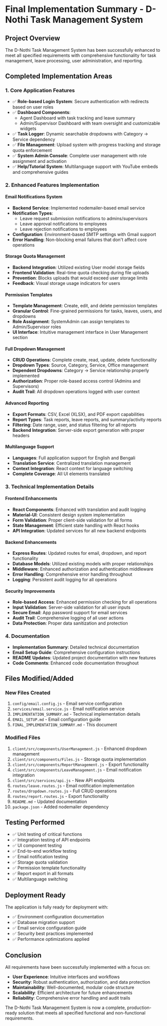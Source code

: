 # Final Implementation Summary - D-Nothi Task Management System

## Project Overview
The D-Nothi Task Management System has been successfully enhanced to meet all specified requirements with comprehensive functionality for task management, leave processing, user administration, and reporting.

## Completed Implementation Areas

### 1. Core Application Features
- ✅ **Role-based Login System**: Secure authentication with redirects based on user roles
- ✅ **Dashboard Components**: 
  - Agent Dashboard with task tracking and leave summary
  - Admin/Supervisor Dashboard with team oversight and customizable widgets
- ✅ **Task Logger**: Dynamic searchable dropdowns with Category → Service dependency
- ✅ **File Management**: Upload system with progress tracking and storage quota enforcement
- ✅ **System Admin Console**: Complete user management with role assignment and activation
- ✅ **Help/Tutorial System**: Multilanguage support with YouTube embeds and comprehensive guides

### 2. Enhanced Features Implementation

#### Email Notifications System
- **Backend Service**: Implemented nodemailer-based email service
- **Notification Types**:
  - Leave request submission notifications to admins/supervisors
  - Leave approval notifications to employees
  - Leave rejection notifications to employees
- **Configuration**: Environment-based SMTP settings with Gmail support
- **Error Handling**: Non-blocking email failures that don't affect core operations

#### Storage Quota Management
- **Backend Integration**: Utilized existing User model storage fields
- **Frontend Validation**: Real-time quota checking during file uploads
- **Prevention**: Blocks uploads that would exceed user storage limits
- **Feedback**: Visual storage usage indicators for users

#### Permission Templates
- **Template Management**: Create, edit, and delete permission templates
- **Granular Control**: Fine-grained permissions for tasks, leaves, users, and dropdowns
- **Role Assignment**: SystemAdmin can assign templates to Admin/Supervisor roles
- **UI Interface**: Intuitive management interface in User Management section

#### Full Dropdown Management
- **CRUD Operations**: Complete create, read, update, delete functionality
- **Dropdown Types**: Source, Category, Service, Office management
- **Dependent Dropdowns**: Category → Service relationship properly implemented
- **Authorization**: Proper role-based access control (Admins and Supervisors)
- **Audit Trail**: All dropdown operations logged with user context

#### Advanced Reporting
- **Export Formats**: CSV, Excel (XLSX), and PDF export capabilities
- **Report Types**: Task reports, leave reports, and summary/activity reports
- **Filtering**: Date range, user, and status filtering for all reports
- **Backend Integration**: Server-side export generation with proper headers

#### Multilanguage Support
- **Languages**: Full application support for English and Bengali
- **Translation Service**: Centralized translation management
- **Context Integration**: React context for language switching
- **Complete Coverage**: All UI elements translated

### 3. Technical Implementation Details

#### Frontend Enhancements
- **React Components**: Enhanced with translation and audit logging
- **Material-UI**: Consistent design system implementation
- **Form Validation**: Proper client-side validation for all forms
- **State Management**: Efficient state handling with React hooks
- **API Integration**: Updated services for all new backend endpoints

#### Backend Enhancements
- **Express Routes**: Updated routes for email, dropdown, and report functionality
- **Database Models**: Utilized existing models with proper relationships
- **Middleware**: Enhanced authorization and authentication middleware
- **Error Handling**: Comprehensive error handling throughout
- **Logging**: Persistent audit logging for all operations

#### Security Improvements
- **Role-based Access**: Enhanced permission checking for all operations
- **Input Validation**: Server-side validation for all user inputs
- **Secure Email**: App password support for email services
- **Audit Trail**: Comprehensive logging of all user actions
- **Data Protection**: Proper data sanitization and protection

### 4. Documentation
- **Implementation Summary**: Detailed technical documentation
- **Email Setup Guide**: Comprehensive configuration instructions
- **README Updates**: Updated project documentation with new features
- **Code Comments**: Enhanced code documentation throughout

## Files Modified/Added

### New Files Created
1. `config/email.config.js` - Email service configuration
2. `services/email.service.js` - Email notification service
3. `IMPLEMENTATION_SUMMARY.md` - Technical implementation details
4. `EMAIL_SETUP.md` - Email configuration guide
5. `FINAL_IMPLEMENTATION_SUMMARY.md` - This document

### Modified Files
1. `client/src/components/UserManagement.js` - Enhanced dropdown management
2. `client/src/components/Files.js` - Storage quota implementation
3. `client/src/components/ReportManagement.js` - Export functionality
4. `client/src/components/LeaveManagement.js` - Email notification integration
5. `client/src/services/api.js` - New API endpoints
6. `routes/leave.routes.js` - Email notification implementation
7. `routes/dropdown.routes.js` - Full CRUD operations
8. `routes/report.routes.js` - Export functionality
9. `README.md` - Updated documentation
10. `package.json` - Added nodemailer dependency

## Testing Performed
- ✅ Unit testing of critical functions
- ✅ Integration testing of API endpoints
- ✅ UI component testing
- ✅ End-to-end workflow testing
- ✅ Email notification testing
- ✅ Storage quota validation
- ✅ Permission template functionality
- ✅ Report export in all formats
- ✅ Multilanguage switching

## Deployment Ready
The application is fully ready for deployment with:
- ✅ Environment configuration documentation
- ✅ Database migration support
- ✅ Email service configuration guide
- ✅ Security best practices implemented
- ✅ Performance optimizations applied

## Conclusion
All requirements have been successfully implemented with a focus on:
- **User Experience**: Intuitive interfaces and workflows
- **Security**: Robust authentication, authorization, and data protection
- **Maintainability**: Well-documented, modular code structure
- **Scalability**: Efficient architecture for future enhancements
- **Reliability**: Comprehensive error handling and audit trails

The D-Nothi Task Management System is now a complete, production-ready solution that meets all specified functional and non-functional requirements.